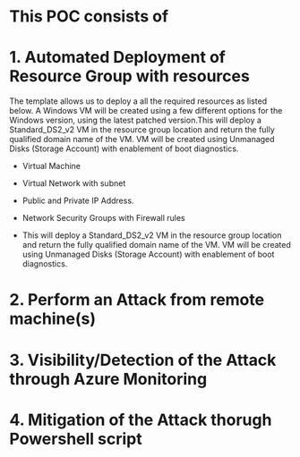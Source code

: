 # This POC consists of 
# 1. Automated Deployment of Resource Group with resources
The template allows us to deploy a all the required resources as listed below. A Windows VM will be created using a few different options for the Windows version, using the latest patched version.This will deploy a Standard_DS2_v2 VM in the resource group location and return the fully qualified domain name of the VM. VM will be created using Unmanaged Disks (Storage Account) with enablement of boot diagnostics.
- Virtual Machine 
- Virtual Network with subnet
- Public and Private IP Address.
- Network Security Groups with Firewall rules


- This will deploy a Standard_DS2_v2 VM in the resource group location and return the fully qualified domain name of the VM. VM will be created using Unmanaged Disks (Storage Account) with enablement of boot diagnostics.
# 2. Perform an Attack from remote machine(s)
# 3. Visibility/Detection of the Attack through Azure Monitoring
# 4. Mitigation of the Attack thorugh Powershell script


